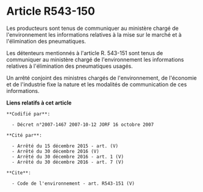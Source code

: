 # Article R543-150

Les producteurs sont tenus de communiquer au ministère chargé de l'environnement les informations relatives à la mise sur le
marché et à l'élimination des pneumatiques.

Les détenteurs mentionnés à l'article R. 543-151 sont tenus de communiquer au ministère chargé de l'environnement les
informations relatives à l'élimination des pneumatiques usagés.

Un arrêté conjoint des ministres chargés de l'environnement, de l'économie et de l'industrie fixe la nature et les modalités
de communication de ces informations.

**Liens relatifs à cet article**

	**Codifié par**:

	  - Décret n°2007-1467 2007-10-12 JORF 16 octobre 2007

	**Cité par**:

	  - Arrêté du 15 décembre 2015 - art. (V)
	  - Arrêté du 30 décembre 2016 (V)
	  - Arrêté du 30 décembre 2016 - art. 1 (V)
	  - Arrêté du 30 décembre 2016 - art. 7 (V)

	**Cite**:

	  - Code de l'environnement - art. R543-151 (V)
